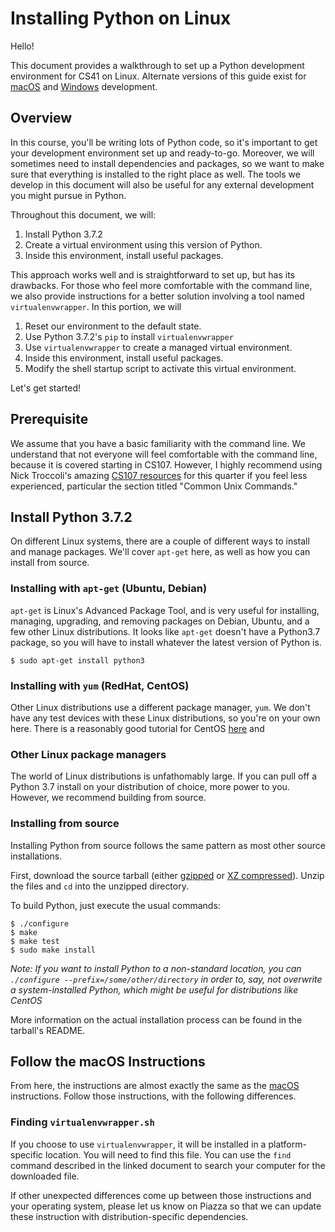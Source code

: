 # Installing Python on Linux

Hello!

This document provides a walkthrough to set up a Python development environment for CS41 on Linux. Alternate versions of this guide exist for [macOS](https://github.com/stanfordpython/python-handouts/blob/master/installing-python-macos.md) and [Windows](https://github.com/stanfordpython/python-handouts/blob/master/installing-python-windows.md) development.

## Overview

In this course, you'll be writing lots of Python code, so it's important to get your development environment set up and ready-to-go. Moreover, we will sometimes need to install dependencies and packages, so we want to make sure that everything is installed to the right place as well. The tools we develop in this document will also be useful for any external development you might pursue in Python.

Throughout this document, we will:

1. Install Python 3.7.2
2. Create a virtual environment using this version of Python.
3. Inside this environment, install useful packages.

This approach works well and is straightforward to set up, but has its drawbacks. For those who feel more comfortable with the command line, we also provide instructions for a better solution involving a tool named `virtualenvwrapper`. In this portion, we will

1. Reset our environment to the default state.
2. Use Python 3.7.2's `pip` to install `virtualenvwrapper`
3. Use `virtualenvwrapper` to create a managed virtual environment.
4. Inside this environment, install useful packages.
5. Modify the shell startup script to activate this virtual environment.

Let's get started!

## Prerequisite

We assume that you have a basic familiarity with the command line. We understand that not everyone will feel comfortable with the command line, because it is covered starting in CS107. However, I highly recommend using Nick Troccoli's amazing [CS107 resources](https://web.stanford.edu/class/archive/cs/cs107/cs107.1194/resources/) for this quarter if you feel less experienced, particular the section titled "Common Unix Commands."

## Install Python 3.7.2

On different Linux systems, there are a couple of different ways to install and manage packages. We'll cover `apt-get` here, as well as how you can install from source.

### Installing with `apt-get` (Ubuntu, Debian)

`apt-get` is Linux's Advanced Package Tool, and is very useful for installing, managing, upgrading, and removing packages on Debian, Ubuntu, and a few other Linux distributions. It looks like `apt-get` doesn't have a Python3.7 package, so you will have to install whatever the latest version of Python is.

```
$ sudo apt-get install python3
```

### Installing with `yum` (RedHat, CentOS)

Other Linux distributions use a different package manager, `yum`. We don't have any test devices with these Linux distributions, so you're on your own here. There is a reasonably good tutorial for CentOS [here](https://www.digitalocean.com/community/tutorials/how-to-install-python-3-and-set-up-a-local-programming-environment-on-centos-7) and 

### Other Linux package managers

The world of Linux distributions is unfathomably large. If you can pull off a Python 3.7 install on your distribution of choice, more power to you. However, we recommend building from source.

### Installing from source

Installing Python from source follows the same pattern as most other source installations.

First, download the source tarball (either [gzipped](https://www.python.org/ftp/python/3.4.3/Python-3.4.3.tgz) or [XZ compressed](https://www.python.org/ftp/python/3.4.3/Python-3.4.3.tar.xz)). Unzip the files and `cd` into the unzipped directory.

To build Python, just execute the usual commands:

```
$ ./configure
$ make 
$ make test
$ sudo make install
```

*Note: If you want to install Python to a non-standard location, you can `./configure --prefix=/some/other/directory` in order to, say, not overwrite a system-installed Python, which might be useful for distributions like CentOS*

More information on the actual installation process can be found in the tarball's README.

## Follow the macOS Instructions

From here, the instructions are almost exactly the same as the [macOS](https://github.com/stanfordpython/python-handouts/blob/master/installing-python-macos.md) instructions. Follow those instructions, with the following differences.

### Finding `virtualenvwrapper.sh`

If you choose to use `virtualenvwrapper`, it will be installed in a platform-specific location. You will need to find this file. You can use the `find` command described in the linked document to search your computer for the downloaded file.

If other unexpected differences come up between those instructions and your operating system, please let us know on Piazza so that we can update these instruction with distribution-specific dependencies.
